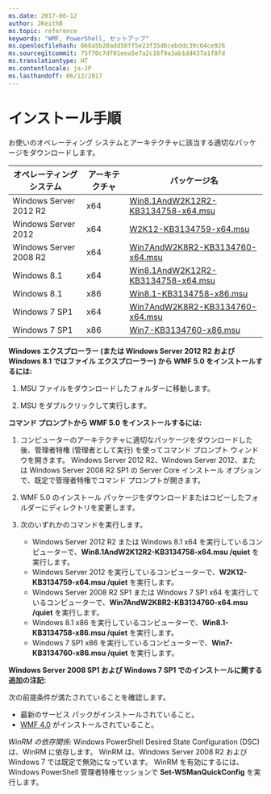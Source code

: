 ```yaml
---
ms.date: 2017-06-12
author: JKeithB
ms.topic: reference
keywords: "WMF, PowerShell, セットアップ"
ms.openlocfilehash: 668a5b20add58ff5e23f35d6cebddc39c64ce926
ms.sourcegitcommit: 75f70c7df01eea5e7a2c16f9a3ab1dd437a1f8fd
ms.translationtype: HT
ms.contentlocale: ja-JP
ms.lasthandoff: 06/12/2017
---
```

# <a name="installation-instructions"></a>インストール手順

お使いのオペレーティング システムとアーキテクチャに該当する適切なパッケージをダウンロードします。

| オペレーティング システム       | アーキテクチャ | パッケージ名              | 
|------------------------|--------------|---------------------------| 
| Windows Server 2012 R2 | x64      | [Win8.1AndW2K12R2-KB3134758-x64.msu](http://go.microsoft.com/fwlink/?LinkId=717507) | 
| Windows Server 2012    | x64      | [W2K12-KB3134759-x64.msu](http://go.microsoft.com/fwlink/?LinkId=717506) | 
| Windows Server 2008 R2 | x64      | [Win7AndW2K8R2-KB3134760-x64.msu](http://go.microsoft.com/fwlink/?LinkId=717504) |
| Windows 8.1            | x64          | [Win8.1AndW2K12R2-KB3134758-x64.msu](http://go.microsoft.com/fwlink/?LinkId=717507) |
| Windows 8.1            | x86          | [Win8.1-KB3134758-x86.msu](http://go.microsoft.com/fwlink/?LinkID=717963) |
| Windows 7 SP1          | x64          | [Win7AndW2K8R2-KB3134760-x64.msu](http://go.microsoft.com/fwlink/?LinkId=717504) |
| Windows 7 SP1          | x86          | [Win7-KB3134760-x86.msu](http://go.microsoft.com/fwlink/?LinkID=717962) |


**Windows エクスプローラー (または Windows Server 2012 R2 および Windows 8.1 ではファイル エクスプローラー) から WMF 5.0 をインストールするには:**

1. MSU ファイルをダウンロードしたフォルダーに移動します。

2. MSU をダブルクリックして実行します。

**コマンド プロンプトから WMF 5.0 をインストールするには:** 

1. コンピューターのアーキテクチャに適切なパッケージをダウンロードした後、管理者特権 (管理者として実行) を使ってコマンド プロンプト ウィンドウを開きます。 Windows Server 2012 R2、Windows Server 2012、または Windows Server 2008 R2 SP1 の Server Core インストール オプションで、既定で管理者特権でコマンド プロンプトが開きます。

2. WMF 5.0 のインストール パッケージをダウンロードまたはコピーしたフォルダーにディレクトリを変更します。

3. 次のいずれかのコマンドを実行します。
    - Windows Server 2012 R2 または Windows 8.1 x64 を実行しているコンピューターで、**Win8.1AndW2K12R2-KB3134758-x64.msu /quiet** を実行します。
    - Windows Server 2012 を実行しているコンピューターで、**W2K12-KB3134759-x64.msu /quiet** を実行します。
    - Windows Server 2008 R2 SP1 または Windows 7 SP1 x64 を実行しているコンピューターで、**Win7AndW2K8R2-KB3134760-x64.msu /quiet** を実行します。
    - Windows 8.1 x86 を実行しているコンピューターで、**Win8.1-KB3134758-x86.msu /quiet** を実行します。
    - Windows 7 SP1 x86 を実行しているコンピューターで、**Win7-KB3134760-x86.msu /quiet** を実行します。

**Windows Server 2008 SP1 および Windows 7 SP1 でのインストールに関する追加の注記:**

次の前提条件が満たされていることを確認します。
- 最新のサービス パックがインストールされていること。
- [WMF 4.0](http://www.microsoft.com/en-us/download/details.aspx?id=40855) がインストールされていること。

*WinRM の依存関係:* Windows PowerShell Desired State Configuration (DSC) は、WinRM に依存します。 WinRM は、Windows Server 2008 R2 および Windows 7 では既定で無効になっています。 WinRM を有効にするには、Windows PowerShell 管理者特権セッションで **Set-WSManQuickConfig** を実行します。


